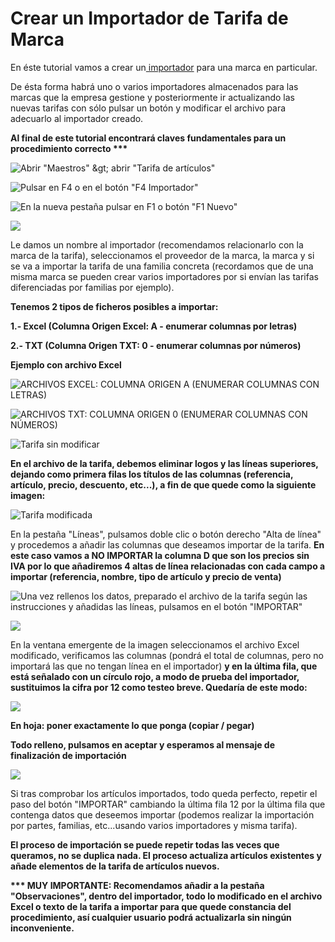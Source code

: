 # Crear un Importador de Tarifa de Marca

En éste tutorial vamos a crear un[ importador](./) para una marca en particular.

De ésta forma habrá uno o varios importadores almacenados para las marcas que la empresa gestione y posteriormente ir actualizando las nuevas tarifas con sólo pulsar un botón y modificar el archivo para adecuarlo al importador creado.

**Al final de este tutorial encontrará claves fundamentales para un procedimiento correcto \*\*\***

![Abrir &quot;Maestros&quot; &amp;gt; abrir &quot;Tarifa de art&#xED;culos&quot;](../../.gitbook/assets/image%20%28121%29.png)

![Pulsar en F4 o en el bot&#xF3;n &quot;F4 Importador&quot;](../../.gitbook/assets/image%20%28157%29.png)

![En la nueva pesta&#xF1;a pulsar en F1 o bot&#xF3;n &quot;F1 Nuevo&quot;](../../.gitbook/assets/image%20%28135%29.png)

![](../../.gitbook/assets/image%20%2844%29.png)

Le damos un nombre al importador \(recomendamos relacionarlo con la marca de la tarifa\), seleccionamos el proveedor de la marca, la marca y si se va a importar la tarifa de una familia concreta \(recordamos que de una misma marca se pueden crear varios importadores por si envían las tarifas diferenciadas por familias por ejemplo\).

**Tenemos 2 tipos de ficheros posibles a importar:**

**1.- Excel \(Columna Origen Excel: A - enumerar columnas por letras\)**

**2.- TXT \(Columna Origen TXT: 0 - enumerar columnas por números\)**

**Ejemplo con archivo Excel**

![ARCHIVOS EXCEL: COLUMNA ORIGEN A \(ENUMERAR COLUMNAS CON LETRAS\)](../../.gitbook/assets/image%20%2894%29.png)

![ARCHIVOS TXT: COLUMNA ORIGEN 0 \(ENUMERAR COLUMNAS CON N&#xDA;MEROS\)](../../.gitbook/assets/image%20%28166%29.png)

![Tarifa sin modificar](../../.gitbook/assets/image%20%2813%29.png)

**En el archivo de la tarifa, debemos eliminar logos y las líneas superiores, dejando como primera filas los títulos de las columnas \(referencia, artículo, precio, descuento, etc...\), a fin de que quede como la siguiente imagen:**

![Tarifa modificada](../../.gitbook/assets/image%20%28240%29.png)

En la pestaña "Líneas", pulsamos doble clic o botón derecho "Alta de línea" y procedemos a añadir las columnas que deseamos importar de la tarifa. **En este caso vamos a NO IMPORTAR la columna D que son los precios sin IVA por lo que añadiremos 4 altas de línea relacionadas con cada campo a importar \(referencia, nombre, tipo de artículo y precio de venta\)**

![Una vez rellenos los datos, preparado el archivo de la tarifa seg&#xFA;n las instrucciones y a&#xF1;adidas las l&#xED;neas, pulsamos en el bot&#xF3;n &quot;IMPORTAR&quot;](../../.gitbook/assets/image%20%28126%29.png)

![](../../.gitbook/assets/image%20%2871%29.png)

En la ventana emergente de la imagen seleccionamos el archivo Excel modificado, verificamos las columnas \(pondrá el total de columnas, pero no importará las que no tengan línea en el importador\) **y en la última fila, que está señalado con un círculo rojo, a modo de prueba del importador, sustituimos la cifra por 12 como testeo breve. Quedaría de este modo:**

![](../../.gitbook/assets/image%20%2878%29.png)

**En hoja: poner exactamente lo que ponga \(copiar / pegar\)**

**Todo relleno, pulsamos en aceptar y esperamos al mensaje de finalización de importación**

![](../../.gitbook/assets/image%20%2887%29.png)

Si tras comprobar los artículos importados, todo queda perfecto, repetir el paso del botón "IMPORTAR" cambiando la última fila 12 por la última fila que contenga datos que deseemos importar \(podemos realizar la importación por partes, familias, etc...usando varios importadores y misma tarifa\).

**El proceso de importación se puede repetir todas las veces que queramos, no se duplica nada. El proceso actualiza artículos existentes y añade elementos de la tarifa de artículos nuevos.**

**\*\*\* MUY IMPORTANTE: Recomendamos añadir a la pestaña "Observaciones", dentro del importador, todo lo modificado en el archivo Excel o texto de la tarifa a importar para que quede constancia del procedimiento, así cualquier usuario podrá actualizarla sin ningún inconveniente.**

